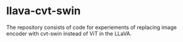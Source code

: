 # llava-cvt-swin
The repository consists of code for experiements of replacing image encoder with cvt-swin instead of ViT in the LLaVA.
